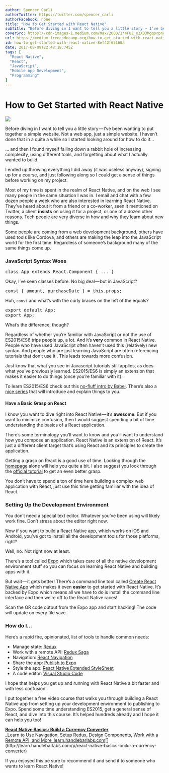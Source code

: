 ```yaml
---
author: Spencer Carli
authorTwitter: https://twitter.com/spencer_carli
authorFacebook: none
title: "How to Get Started with React Native"
subTitle: "Before diving in I want to tell you a little story — I’ve been wanting to put together a simple website. Not a web app, just a simple web..."
coverSrc: https://cdn-images-1.medium.com/max/2000/1*4FUZ_X3XD3MgqsrpncPhTA.jpeg
url: https://medium.freecodecamp.org/how-to-get-started-with-react-native-8ef42f65160a
id: how-to-get-started-with-react-native-8ef42f65160a
date: 2017-08-09T22:48:18.745Z
tags: [
  "React Native",
  "React",
  "JavaScript",
  "Mobile App Development",
  "Programming"
]
---
```

# How to Get Started with React Native







![](https://cdn-images-1.medium.com/max/2000/1*4FUZ_X3XD3MgqsrpncPhTA.jpeg)







Before diving in I want to tell you a little story — I’ve been wanting to put together a simple website. Not a web app, just a simple website. I haven’t done that in a quite a while so I started looking around for how to do it…

… and then I found myself falling down a rabbit hole of increasing complexity, using different tools, and forgetting about what I actually wanted to build.

I ended up throwing everything I did away (it was useless anyway), signing up for a course, and just following along so I could get a sense of things before working on my project.

Most of my time is spent in the realm of React Native, and on the web I see many people in the same situation I was in. I email and chat with a few dozen people a week who are also interested in learning React Native. They’ve heard about it from a friend or a co-worker, seen it mentioned on Twitter, a client **insists** on using it for a project, or one of a dozen other reasons. Tech people are very diverse in how and why they learn about new things.

Some people are coming from a web development background, others have used tools like Cordova, and others are making the leap into the JavaScript world for the first time. Regardless of someone’s background many of the same things come up.

### **JavaScript Syntax Woes**

<pre name="2e4a" id="2e4a" class="graf graf--pre graf-after--h3">class App extends React.Component { ... }</pre>

Okay, I’ve seen classes before. No big deal — but in JavaScript?

<pre name="369c" id="369c" class="graf graf--pre graf-after--p">const { amount, purchaseDate } = this.props;</pre>

Huh, `const` and what’s with the curly braces on the left of the equals?

<pre name="cf3c" id="cf3c" class="graf graf--pre graf-after--p">export default App;  
export App;</pre>

What’s the difference, though?

Regardless of whether you’re familiar with JavaScript or not the use of ES2015/ES6 trips people up, a lot. And it’s **very** common in React Native. People who have used JavaScript often haven’t used this (relatively) new syntax. And people who are just learning JavaScript are often referencing tutorials that don’t use it . This leads towards more confusion.

Just know that what you see in Javascript tutorials still applies, as does what you’ve previously learned. ES2015/ES6 is simply an extension that makes it easier to do things (once you’re familiar with it).

To learn ES2015/ES6 check out this [no-fluff intro by Babel](https://babeljs.io/learn-es2015/). There’s also a [nice series](https://medium.freecodecamp.com/learn-es6-the-dope-way-i-const-let-var-ae828580472b) that will introduce and explain things to you.

#### Have a Basic Grasp on React

I know you want to dive right into React Native — it’s **awesome**. But if you want to minimize confusion, then I would suggest spending a bit of time understanding the basics of a React application.

There’s some terminology you’ll want to know and you’ll want to understand how you compose an application. React Native is an extension of React. It’s just a different client target that’s using React and its principles to create the application.

Getting a grasp on React is a good use of time. Looking through the [homepage](https://facebook.github.io/react/) alone will help you quite a bit. I also suggest you look through the [official tutorial](https://facebook.github.io/react/tutorial/tutorial.html) to get an even better grasp.

You don’t have to spend a ton of time here building a complex web application with React, just use this time getting familiar with the idea of React.

### Setting Up the Development Environment

You don’t need a special text editor. Whatever you’ve been using will likely work fine. Don’t stress about the editor right now.

Now if you want to build a React Native app, which works on iOS and Android, you’ve got to install all the development tools for those platforms, right?

Well, no. Not right now at least.

There’s a tool called [Expo](https://expo.io/) which takes care of all the native development environment stuff so you can focus on learning React Native and building apps with it.

But wait — it gets better! There’s a command line tool called [Create React Native App](https://github.com/react-community/create-react-native-app) which makes it even **easier** to get started with React Native. It’s backed by Expo which means all we have to do is install the command line interface and then we’re off to the React Native races!

Scan the QR code output from the Expo app and start hacking! The code will update on every file save.

### How do I…

Here’s a rapid fire, opinionated, list of tools to handle common needs:

*   Manage state: [Redux](http://redux.js.org/)
*   Work with a remote API: [Redux Saga](https://redux-saga.js.org/)
*   Navigation: [React Navigation](https://reactnavigation.org/)
*   Share the app: [Publish to Expo](https://docs.expo.io/versions/v17.0.0/guides/exp-cli.html)
*   Style the app: [React Native Extended StyleSheet](https://github.com/vitalets/react-native-extended-stylesheet)
*   A code editor: [Visual Studio Code](https://code.visualstudio.com/)

I hope that helps you get up and running with React Native a bit faster and with less confusion!

I put together a free video course that walks you through building a React Native app from setting up your development environment to publishing to Expo. Spend some time understanding ES2015, get a general sense of React, and dive into this course. It’s helped hundreds already and I hope it can help you too!

[**React Native Basics: Build a Currency Converter**  
_Learn to Use Navigation, Setup Redux, Design Components, Work with a Remote API, and More_learn.handlebarlabs.com](http://learn.handlebarlabs.com/p/react-native-basics-build-a-currency-converter "http://learn.handlebarlabs.com/p/react-native-basics-build-a-currency-converter")[](http://learn.handlebarlabs.com/p/react-native-basics-build-a-currency-converter)

If you enjoyed this be sure to recommend it and send it to someone who wants to learn React Native!








